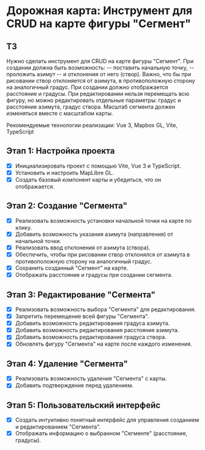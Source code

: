 # Дорожная карта: Инструмент для CRUD на карте фигуры "Сегмент"

## ТЗ

Нужно сделать инструмент для CRUD на карте фигуры "Сегмент". При создании должна быть возможность:
-- поставить начальную точку,
-- проложить азимут
-- и отклонения от него (створ). Важно, что бы при рисовании створ отклоняется от азимута, в противоположную сторону на аналогичный градус.
При создании должно отображается расстояние и градусы.
При редактировании нельзя перемещать всю фигуру, но можно редактировать отдельные параметры: градус и расстояние азимута, градус створа.
Масштаб сегмента должен изменяться вместе с масштабом карты.

Рекомендуемые технологии реализации: Vue 3, Mapbox GL, Vite, TypeScript

## Этап 1: Настройка проекта

- [x] Инициализировать проект с помощью Vite, Vue 3 и TypeScript.
- [x] Установить и настроить MapLibre GL.
- [x] Создать базовый компонент карты и убедиться, что он отображается.

## Этап 2: Создание "Сегмента"

- [x] Реализовать возможность установки начальной точки на карте по клику.
- [x] Добавить возможность указания азимута (направления) от начальной точки.
- [x] Реализовать ввод отклонения от азимута (створа).
- [x] Обеспечить, чтобы при рисовании створ отклонялся от азимута в противоположную сторону на аналогичный градус.
- [x] Сохранить созданный "Сегмент" на карте.
- [x] Отображать расстояние и градусы при создании сегмента.

## Этап 3: Редактирование "Сегмента"

- [x] Реализовать возможность выбора "Сегмента" для редактирования.
- [x] Запретить перемещение всей фигуры "Сегмента".
- [x] Добавить возможность редактирования градуса азимута.
- [x] Добавить возможность редактирования расстояния азимута.
- [x] Добавить возможность редактирования градуса створа.
- [x] Обновлять фигуру "Сегмента" на карте после каждого изменения.

## Этап 4: Удаление "Сегмента"

- [x] Реализовать возможность удаления "Сегмента" с карты.
- [x] Добавить подтверждение перед удалением.

## Этап 5: Пользовательский интерфейс

- [x] Создать интуитивно понятный интерфейс для управления созданием и редактированием "Сегмента".
- [x] Отображать информацию о выбранном "Сегменте" (расстояние, градусы).

